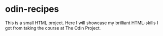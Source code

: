 # odin-recipes
This is a small HTML project.
Here I will showcase my brilliant HTML-skills I got from taking the course at The Odin Project.